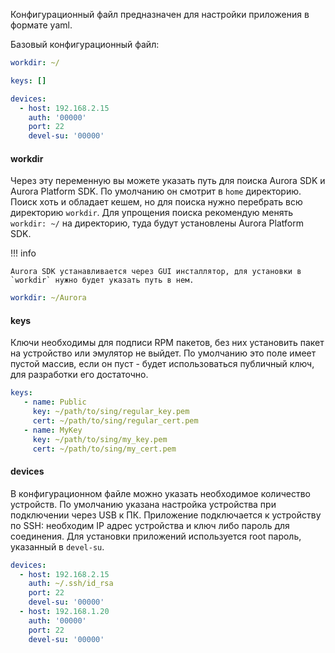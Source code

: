 Конфигурационный файл предназначен для настройки приложения в формате yaml.

Базовый конфигурационный файл:

```yaml title="~/.aurora-cli/configuration3.yaml"
workdir: ~/

keys: []

devices:
  - host: 192.168.2.15
    auth: '00000'
    port: 22
    devel-su: '00000'
```

#### workdir

Через эту переменную вы можете указать путь для поиска Aurora SDK и Aurora Platform SDK.
По умолчанию он смотрит в `home` директорию.
Поиск хоть и обладает кешем, но для поиска нужно перебрать всю директорию `workdir`.
Для упрощения поиска рекомендую менять `workdir: ~/` на директорию, туда будут установлены Aurora Platform SDK.

!!! info

    Aurora SDK устанавливается через GUI инсталлятор, для установки в `workdir` нужно будет указать путь в нем.

```yaml title="Example"
workdir: ~/Aurora
```

#### keys

Ключи необходимы для подписи RPM пакетов, без них установить пакет на устройство или эмулятор не выйдет.
По умолчанию это поле имеет пустой массив, если он пуст - будет использоваться публичный ключ,
для разработки его достаточно.

```yaml title="Example"
keys:
   - name: Public
     key: ~/path/to/sing/regular_key.pem
     cert: ~/path/to/sing/regular_cert.pem
   - name: MyKey
     key: ~/path/to/sing/my_key.pem
     cert: ~/path/to/sing/my_cert.pem
```

#### devices

В конфигурационном файле можно указать необходимое количество устройств.
По умолчанию указана настройка устройства при подключении через USB к ПК.
Приложение подключается к устройству по SSH: необходим IP адрес устройства и ключ либо пароль для соединения.
Для установки приложений используется root пароль, указанный в `devel-su`.

```yaml title="Example"
devices:
  - host: 192.168.2.15
    auth: ~/.ssh/id_rsa
    port: 22
    devel-su: '00000'
  - host: 192.168.1.20
    auth: '00000'
    port: 22
    devel-su: '00000'
```
